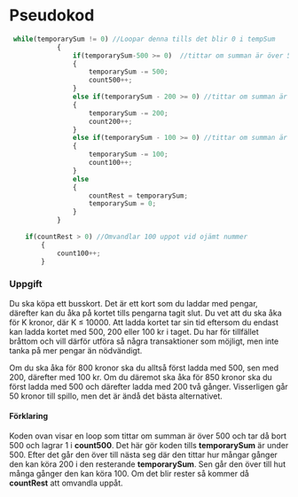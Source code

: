 # Pseudokod


```javascript
 while(temporarySum != 0) //Loopar denna tills det blir 0 i tempSum
            {
                if(temporarySum-500 >= 0)  //tittar om summan är över 500 och tar då bort 500 och lagrar 1 i count500
                {
                    temporarySum -= 500;
                    count500++;
                }
                else if(temporarySum - 200 >= 0) //tittar om summan är över 200 och tar då bort 200 och lagrar 1 i count200
                {
                    temporarySum -= 200;
                    count200++;
                }
                else if(temporarySum - 100 >= 0) //tittar om summan är över 100 och tar då bort 100 och lagrar 1 i count100
                {
                    temporarySum -= 100;
                    count100++;
                }
                else
                {
                    countRest = temporarySum;
                    temporarySum = 0;
                }
            }
   
    if(countRest > 0) //Omvandlar 100 uppot vid ojämt nummer
        {
            count100++;
        }
```

### Uppgift

Du ska köpa ett busskort. Det är ett kort som du laddar med pengar, därefter kan du åka på kortet tills pengarna tagit slut. Du vet att du ska åka för K kronor, där K ≤ 10000. Att ladda kortet tar sin tid eftersom du endast kan ladda kortet med 500, 200 eller 100 kr i taget. Du har för tillfället bråttom och vill därför utföra så några transaktioner som möjligt, men inte tanka på mer pengar än nödvändigt.

Om du ska åka för 800 kronor ska du alltså först ladda med 500, sen med 200, därefter med 100 kr. Om du däremot ska åka för 850 kronor ska du först ladda med 500 och därefter ladda med 200 två gånger. Visserligen går 50 kronor till spillo, men det är ändå det bästa alternativet.

#### Förklaring

Koden ovan visar en loop som tittar om summan är över 500 och tar då bort 500 och lagrar 1 i **count500**. Det här gör koden tills **temporarySum** är under 500. Efter det går den över till nästa seg där den tittar hur mångar gånger den kan köra 200 i den resterande **temporarySum**. Sen går den över till hut många gånger den kan köra 100. Om det blir rester så kommer då **countRest** att omvandla uppåt.


